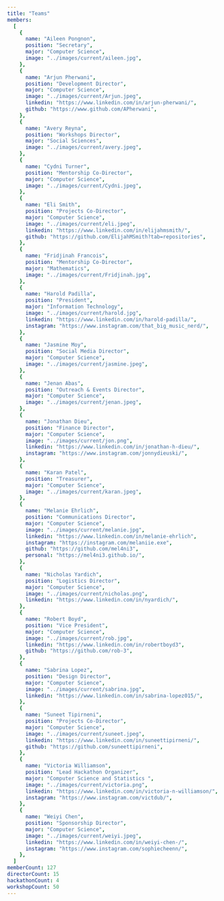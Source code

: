 ```yaml
---
title: "Teams"
members:
  [
    {
      name: "Aileen Pongnon",
      position: "Secretary",
      major: "Computer Science",
      image: "../images/current/aileen.jpg",
    },
    {
      name: "Arjun Pherwani",
      position: "Development Director",
      major: "Computer Science",
      image: "../images/current/Arjun.jpeg",
      linkedin: "https://www.linkedin.com/in/arjun-pherwani/",
      github: "https://www.github.com/APherwani",
    },
    {
      name: "Avery Reyna",
      position: "Workshops Director",
      major: "Social Sciences",
      image: "../images/current/avery.jpeg",
    },
    {
      name: "Cydni Turner",
      position: "Mentorship Co-Director",
      major: "Computer Science",
      image: "../images/current/Cydni.jpeg",
    },
    {
      name: "Eli Smith",
      position: "Projects Co-Director",
      major: "Computer Science",
      image: "../images/current/eli.jpeg",
      linkedin: "https://www.linkedin.com/in/elijahmsmith/",
      github: "https://github.com/ElijahMSmith?tab=repositories",
    },
    {
      name: "Fridjinah Francois",
      position: "Mentorship Co-Director",
      major: "Mathematics",
      image: "../images/current/Fridjinah.jpg",
    },
    {
      name: "Harold Padilla",
      position: "President",
      major: "Information Technology",
      image: "../images/current/harold.jpg",
      linkedin: "https://www.linkedin.com/in/harold-padilla/",
      instagram: "https://www.instagram.com/that_big_music_nerd/",
    },
    {
      name: "Jasmine Moy",
      position: "Social Media Director",
      major: "Computer Science",
      image: "../images/current/jasmine.jpeg",
    },
    {
      name: "Jenan Abas",
      position: "Outreach & Events Director",
      major: "Computer Science",
      image: "../images/current/jenan.jpeg",
    },
    {
      name: "Jonathan Dieu",
      position: "Finance Director",
      major: "Computer Science",
      image: "../images/current/jon.png",
      linkedin: "https://www.linkedin.com/in/jonathan-h-dieu/",
      instagram: "https://www.instagram.com/jonnydieuski/",
    },
    {
      name: "Karan Patel",
      position: "Treasurer",
      major: "Computer Science",
      image: "../images/current/karan.jpeg",
    },
    {
      name: "Melanie Ehrlich",
      position: "Communications Director",
      major: "Computer Science",
      image: "../images/current/melanie.jpg",
      linkedin: "https://www.linkedin.com/in/melanie-ehrlich",
      instagram: "https://instagram.com/melaniie.exe",
      github: "https://github.com/mel4ni3",
      personal: "https://mel4ni3.github.io/",
    },
    {
      name: "Nicholas Yardich",
      position: "Logistics Director",
      major: "Computer Science",
      image: "../images/current/nicholas.png",
      linkedin: "https://www.linkedin.com/in/nyardich/",
    },
    {
      name: "Robert Boyd",
      position: "Vice President",
      major: "Computer Science",
      image: "../images/current/rob.jpg",
      linkedin: "https://www.linkedin.com/in/robertboyd3",
      github: "https://github.com/rob-3",
    },
    {
      name: "Sabrina Lopez",
      position: "Design Director",
      major: "Computer Science",
      image: "../images/current/sabrina.jpg",
      linkedin: "https://www.linkedin.com/in/sabrina-lopez015/",
    },
    {
      name: "Suneet Tipirneni",
      position: "Projects Co-Director",
      major: "Computer Science",
      image: "../images/current/suneet.jpeg",
      linkedin: "https://www.linkedin.com/in/suneettipirneni/",
      github: "https://github.com/suneettipirneni",
    },
    {
      name: "Victoria Williamson",
      position: "Lead Hackathon Organizer",
      major: "Computer Science and Statistics ",
      image: "../images/current/victoria.png",
      linkedin: "https://www.linkedin.com/in/victoria-n-williamson/",
      instagram: "https://www.instagram.com/victdub/",
    },
    {
      name: "Weiyi Chen",
      position: "Sponsorship Director",
      major: "Computer Science",
      image: "../images/current/weiyi.jpeg",
      linkedin: "https://www.linkedin.com/in/weiyi-chen-/",
      instagram: "https://www.instagram.com/sophiecheenn/",
    },
  ]
memberCount: 127
directorCount: 15
hackathonCount: 4
workshopCount: 50
---
```

